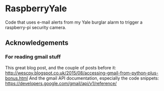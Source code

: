 # RaspberryYale
Code that uses e-mail alerts from my Yale burglar alarm to trigger a raspberry-pi security camera.

## Acknowledgements
### For reading gmail stuff
This great blog post, and the couple of posts before it: http://wescpy.blogspot.co.uk/2015/08/accessing-gmail-from-python-plus-bonus.html
And the gmail API documentation, especially the code snippets: https://developers.google.com/gmail/api/v1/reference/